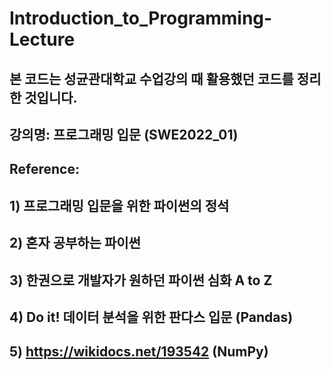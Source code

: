 # Introduction_to_Programming-Lecture

## 본 코드는 성균관대학교 수업강의 때 활용했던 코드를 정리한 것입니다.
## 강의명: 프로그래밍 입문 (SWE2022_01)

## Reference: 
## 1) 프로그래밍 입문을 위한 파이썬의 정석
## 2) 혼자 공부하는 파이썬
## 3) 한권으로 개발자가 원하던 파이썬 심화 A to Z
## 4) Do it! 데이터 분석을 위한 판다스 입문 (Pandas)
## 5) https://wikidocs.net/193542 (NumPy)
